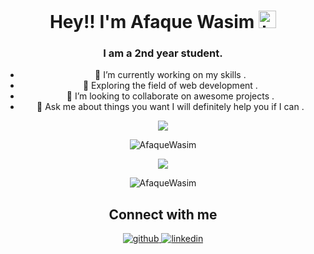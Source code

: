 
<h1 align="center">Hey!! I'm Afaque Wasim <img src="https://user-images.githubusercontent.com/1303154/88677602-1635ba80-d120-11ea-84d8-d263ba5fc3c0.gif" width="28px" alt="hi"></h1>
<h3 align="center">I am a 2nd year student.</h1>
<ul align="center">
  <li>🔭 I’m currently working on my skills .</li>
  <li>🌱 Exploring the field of web development .</li>
  <li>👯 I’m looking to collaborate on awesome projects .</li>
  <li>💬 Ask me about things you want I will definitely help you if I can .</li>
 </ul>
<p align="center">
  <img src="https://github-readme-stats.vercel.app/api/top-langs/?username=afaquewasim&layout=compact&langs_count=8 alt="AfaqueWasim" />
</p>
<p align="center">
  <img align="center" src="https://github-readme-stats.vercel.app/api?username=afaquewasim&show_icons=true" alt="AfaqueWasim" />
</p>
<p align="center">
  <img src="https://github-readme-streak-stats.herokuapp.com/?user=afaquewasim&layout=compact" />
</p>
<p align="center"> <img src="https://komarev.com/ghpvc/?username=afaquewasim" alt="AfaqueWasim" /> </p>
<h2 align="center">Connect with me</h2>
<div align="center">  
  <a href="https://github.com/afaquewasim" target="_blank">
    <img src=https://img.shields.io/badge/github-%2324292e.svg?&style=for-the-badge&logo=github&logoColor=white alt=github style="margin-bottom: 5px;" />
  </a>
  <a href="https://www.linkedin.com/in/afaque-wasim-a99a20200/" target="_blank">
    <img src=https://img.shields.io/badge/linkedin-%231E77B5.svg?&style=for-the-badge&logo=linkedin&logoColor=white alt=linkedin style="margin-bottom: 5px;" />
  </a>
</div>  
  


